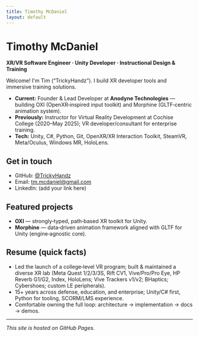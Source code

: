 ```yaml
---
title: Timothy McDaniel
layout: default
---
```


# Timothy McDaniel

**XR/VR Software Engineer · Unity Developer · Instructional Design & Training**

Welcome! I'm Tim (“TrickyHandz”). I build XR developer tools and immersive training solutions.

- **Current:** Founder & Lead Developer at **Anodyne Technologies** — building OXI (OpenXR‑inspired input toolkit) and Morphine (GLTF‑centric animation system).
- **Previously:** Instructor for Virtual Reality Development at Cochise College (2020–May 2025); VR developer/consultant for enterprise training.
- **Tech:** Unity, C#, Python, Git, OpenXR/XR Interaction Toolkit, SteamVR, Meta/Oculus, Windows MR, HoloLens.

## Get in touch
- GitHub: [@TrickyHandz](https://github.com/TrickyHandz)
- Email: tm.mcdaniel@gmail.com
- LinkedIn: (add your link here)

## Featured projects
- **OXI** — strongly‑typed, path‑based XR toolkit for Unity.
- **Morphine** — data‑driven animation framework aligned with GLTF for Unity (engine‑agnostic core).

## Resume (quick facts)
- Led the launch of a college‑level VR program; built & maintained a diverse XR lab (Meta Quest 1/2/3/3S, Rift CV1, Vive/Pro/Pro Eye, HP Reverb G1/G2, Index, HoloLens; Vive Trackers v1/v2; BHaptics; Cybershoes; custom LE peripherals).
- 15+ years across defense, education, and enterprise; Unity/C# first, Python for tooling, SCORM/LMS experience.
- Comfortable owning the full loop: architecture → implementation → docs → demos.

---

*This site is hosted on GitHub Pages.*
